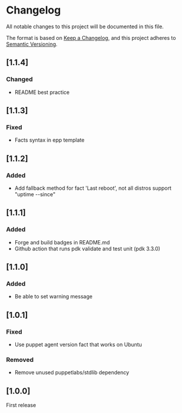 # Changelog

All notable changes to this project will be documented in this file.

The format is based on [Keep a Changelog](https://keepachangelog.com/en/1.0.0/),
and this project adheres to [Semantic Versioning](https://semver.org/spec/v2.0.0.html).

## [1.1.4]

### Changed
- README best practice

## [1.1.3]

### Fixed
- Facts syntax in epp template

## [1.1.2]

### Added
- Add fallback method for fact 'Last reboot', not all distros support "uptime --since"

## [1.1.1]

### Added
- Forge and build badges in README.md
- Github action that runs pdk validate and test unit (pdk 3.3.0)

## [1.1.0]

### Added
- Be able to set warning message

## [1.0.1]

### Fixed
- Use puppet agent version fact that works on Ubuntu
### Removed
- Remove unused puppetlabs/stdlib dependency

## [1.0.0]

First release
